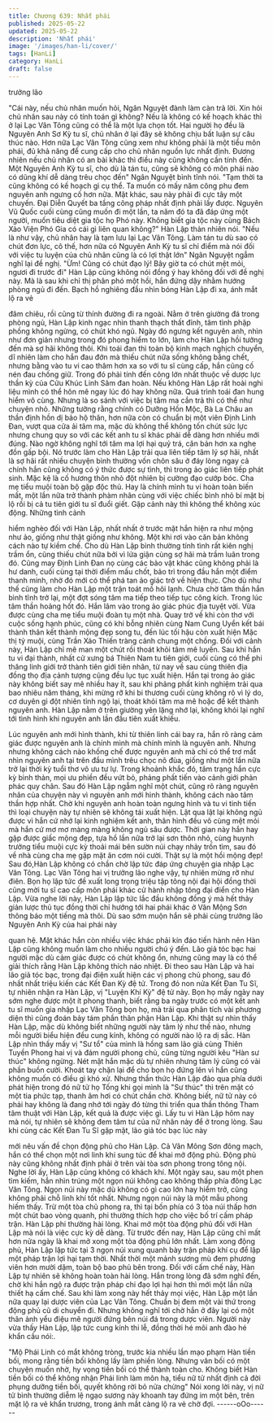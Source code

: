 ```yaml
---
title: Chương 639: Nhất phái
published: 2025-05-22
updated: 2025-05-22
description: 'Nhất phái'
image: '/images/han-li/cover/'
tags: [HanLi]
category: HanLi
draft: false
---
```


trưởng lão

"Cái này, nếu chủ nhân muốn hỏi, Ngân Nguyệt đành làm càn trả
lời. Xin hỏi chủ nhân sau này có tính toán gì không? Nếu là không
có kế hoạch khác thì ở lại Lạc Vân Tông cũng có thể là một lựa
chọn tốt. Hai người họ đều là Nguyên Anh Sơ Kỳ tu sĩ, chủ nhân ở
lại đây sẽ không chịu bất luận sự câu thúc nào. Hơn nữa Lạc Vân
Tông cũng xem như không phải là một tiểu môn phái, đủ khả
năng để cung cấp cho chủ nhân nguồn lực nhất định. Đương
nhiên nếu chủ nhân có an bài khác thì điều này cũng không cần
tính đến. Một Nguyên Anh Kỳ tu sĩ, cho dù là tán tu, cũng sẽ
không có môn phái nào có dũng khí dễ dàng trêu chọc đến" Ngân
Nguyệt bình tĩnh nói.
"Tạm thời ta cũng không có kế hoạch gì cụ thể. Ta muốn có mấy
năm công phu đem nguyên anh ngưng cố hơn nữa. Mặt khác, sau
này phải đi cực tây một chuyến. Đại Diễn Quyết ba tầng công
pháp nhất định phải lấy được. Nguyên Vũ Quốc cuối cùng cũng
muốn đi một lần, ta năm đó ta đã đáp ứng một người, muốn tiêu
diệt gia tộc họ Phó này. Không biết gia tộc này cùng Bách Xảo
Viện Phó Gia có cái gì liên quan không?" Hàn Lập thản nhiên nói.
"Nếu là như vậy, chủ nhân hay là tạm lưu lại Lạc Vân Tông. Làm
tán tu dù sao có chút đơn lực, cô thế, hơn nữa có Nguyên Anh Kỳ
tu sĩ chỉ điểm mà nói đối với việc tu luyện của chủ nhân cũng là có
lợi thật lớn" Ngân Nguyệt ngẫm nghĩ lại đề nghị.
"Ừm! Cũng có chút đạo lý! Bây giờ ta có chút mệt mỏi, ngươi đi
trước đi" Hàn Lập cũng không nói đồng ý hay không đối với đề
nghị này. Mà là sau khi chỉ thị phân phó một hồi, hắn đứng dậy
nhằm hướng phòng ngủ đi đến.
Bạch hồ nghiêng đầu nhìn bóng Hàn Lập đi xa, ánh mắt lộ ra vẻ

đăm chiêu, rồi cũng từ thính đường đi ra ngoài.
Nằm ở trên giường đá trong phòng ngủ, Hàn Lập kinh ngạc nhìn
thanh thạch thất đỉnh, tâm tình phập phồng không ngừng, có chút
khó ngủ.
Ngày đó ngưng kết nguyên anh, nhìn như đơn giản nhưng trong
đó phong hiểm to lớn, làm cho Hàn Lập hồi tưởng đến mà sợ hãi
không thôi.
Khi toái đan thì toàn bộ kinh mạch nghịch chuyển, dĩ nhiên làm
cho hắn đau đớn mà thiếu chút nữa sống không bằng chết,
nhưng bằng vào tu vi cao thâm hơn xa so với tu sĩ cùng cấp, hắn
cũng cố nén đau chống giữ. Trong đó phải tính đến công lớn nhất
thuộc về dược lực thần kỳ của Cửu Khúc Linh Sâm đan hoàn.
Nếu không Hàn Lập rất hoài nghi liệu mình có thể hôn mê ngay
lúc đó hay không nữa.
Quá trình toái đan hung hiểm vô cùng. Nhưng là so sánh với việc
bị tâm ma cắn trả thì có thể như chuyện nhỏ.
Những tưởng rằng chính có Dưỡng Hồn Mộc, Bà La Châu an
thần định hồn dị bảo hộ thân, hơn nữa còn có chuẩn bị một viên
Định Linh Đan, vượt qua cửa ải tâm ma, mặc dù không thể không
tốn chút sức lực nhưng chung quy so với các kết anh tu sĩ khác
phải dễ dàng hơn nhiều mới đúng.
Nào ngờ không nghĩ tới tâm ma lợi hại quỷ trá, căn bản hơn xa
nghe đồn gấp bội.
Nó trước làm cho Hàn Lập trải qua liên tiếp tâm lý sợ hãi, nhất là
sợ hãi rất nhiều chuyện bình thường vốn chôn sâu ở đáy lòng
ngay cả chính hắn cũng không có ý thức được sự tình, thì trong
ảo giác liên tiếp phát sinh.
Mặc kệ là cố hương thôn nhỏ đột nhiên bị cường đạo cướp bóc.
Cha mẹ tiểu muội toàn bộ gặp độc thủ. Hay là chính mình tu vi
hoàn toàn biến mất, một lần nữa trở thành phàm nhân cùng với
việc chiếc bình nhỏ bí mật bị lộ rồi bị cả tu tiên giới tu sĩ đuổi giết.
Gặp cảnh này thì không thể không xúc động. Những tình cảnh

hiểm nghèo đối với Hàn Lập, nhất nhất ở trước mặt hắn hiện ra
như mộng như ảo, giống như thật giống như không. Một khi rơi
vào căn bản không cách nào tự kiềm chế.
Cho dù Hàn Lập bình thường tính tình rất kiên nghị trầm ổn, cũng
thiếu chút nữa bởi vì lửa giận cùng sợ hãi mà trầm luân trong đó.
Cũng may Định Linh Đan nọ cùng các bảo vật khác cũng không
phải là hư danh, cuối cùng tại thời điểm mấu chốt, bảo trì trong
đầu hắn một điểm thanh minh, nhờ đó mới có thể phá tan ảo giác
trở về hiện thực.
Cho dù như thế cũng làm cho Hàn Lập một trận toát mồ hôi lạnh.
Chưa chờ tâm thần hắn bình tĩnh trở lại, một đợt sóng tâm ma
tiếp theo tiếp tục công kích.
Trong lúc tâm thần hoảng hốt đó. Hắn lâm vào trong ảo giác phúc
địa tuyệt vời.
Vừa được cùng cha mẹ tiểu muội đoàn tụ một nhà. Quay trở về
khi còn thơ với cuộc sống hạnh phúc, cũng có khi bỗng nhiên
cùng Nam Cung Uyển kết bái thành thân kết thành mộng đẹp
song tu, đến lúc tối hậu còn xuất hiện Mặc thị tỷ muội, cùng Trần
Xảo Thiến tràng cảnh chung một chồng. Đối với cảnh này, Hàn
Lập chỉ mê man một chút rồi thoát khỏi tâm mê luyến.
Sau khi hắn tu vi đại thành, nhất cử xưng bá Thiên Nam tu tiên
giới, cuối cùng có thể phi thăng linh giới trở thành tiên giới tiên
nhân, từ nay về sau cùng thiên địa đồng thọ địa cảnh tượng cũng
đều lục tục xuất hiện.
Hắn tại trong ảo giác này không biết say mê nhiều hay ít, sau khi
phảng phất kinh nghiệm trải qua bao nhiêu năm tháng, khi mừng
rỡ khi bi thương cuối cùng không rõ vì lý do, cơ duyên gì đột
nhiên tỉnh ngộ lại, thoát khỏi tâm ma mê hoặc để kết thành
nguyên anh.
Hàn Lập nằm ở trên giường yên lặng nhớ lại, không khỏi lại nghĩ
tới tình hình khi nguyên anh lần đầu tiên xuất khiếu.

Lúc nguyên anh mới hình thành, khi từ thiên linh cái bay ra, hắn
rõ ràng cảm giác được nguyên anh là chính mình mà chính mình
là nguyên anh. Nhưng nhưng không cách nào khống chế được
nguyên anh mà chỉ có thể trơ mắt nhìn nguyên anh tại trên đầu
mình trêu chọc nô đùa, giống như một lần nữa trở lại thời kỳ tuổi
thơ vô ưu tư lự.
Trong khoảnh khắc đó, tâm trạng hắn cực kỳ bình thản, mọi ưu
phiền đều vứt bỏ, phảng phất tiến vào cảnh giới phản phác quy
chân.
Sau đó Hàn Lập ngẫm nghĩ một chút, cũng rõ ràng nguyên nhân
của chuyện này vì nguyên anh mới hình thành, không cách nào
tâm thần hợp nhất. Chờ khi nguyên anh hoàn toàn ngưng hình và
tu vi tinh tiến thì loại chuyện này tự nhiên sẽ không tái xuất hiện.
Lật qua lật lại không ngủ được vì hắn cứ nhớ lại kinh nghiệm kết
anh, thân hình đều vô cùng mệt mỏi mà hắn cứ mơ mơ màng
màng không ngủ sâu được. Thời gian này hắn hay gặp được giấc
mộng đẹp, tựa hồ lần nữa trở lại sơn thôn nhỏ, cùng huynh
trưởng tiểu muội cực kỳ thoải mái bên sườn núi chạy nhảy trốn
tìm, sau đó về nhà cùng cha mẹ gặp mặt ăn cơm nói cười.
Thật sự là một hồi mộng đẹp!
Sau đó,Hàn Lập không có chần chờ lập tức đáp ứng chuyện gia
nhập Lạc Vân Tông.
Lạc Vân Tông hai vị trưởng lão nghe vậy, tự nhiên mừng rỡ như
điên.
Bọn họ lập tức đề xuất long trọng triệu tập tông nội đại hội đồng
thời cũng mời tu sĩ cao cấp môn phái khác cử hành nhập tông đại
điển cho Hàn Lập.
Vừa nghe lời này, Hàn Lập lập tức lắc đầu không đồng ý mà hết
thảy giản lược thủ tục đồng thời chỉ hướng tới hai phái khác ở
Vân Mộng Sơn thông báo một tiếng mà thôi. Dù sao sớm muộn
hắn sẽ phải cùng trưởng lão Nguyên Anh Kỳ của hai phái này

quan hệ. Mặt khác hắn còn nhiều việc khác phải kín đáo tiến hành
nên Hàn Lập cũng không muốn làm cho nhiều người chú ý đến.
Lão giả tóc bạc hai người mặc dù cảm giác được có chút không
ổn, nhưng cũng may là có thể giải thích rằng Hàn Lập không thích
náo nhiệt.
Đi theo sau Hàn Lập và hai lão giả tóc bạc, trong đại điện xuất
hiện các vị phong chủ phong, sau đó nhất nhất triệu kiến các Kết
Đan Kỳ đệ tử.
Trong đó non nửa Kết Đan Tu Sĩ, tự nhiên nhận ra Hàn Lập, vị
"Luyện Khí Kỳ" đệ tử này.
Bọn họ mấy ngày nay sớm nghe được một ít phong thanh, biết
rằng ba ngày trước có một kết anh tu sĩ muốn gia nhập Lạc Vân
Tông bọn họ, mà trải qua phân tích vài phương diện thì cũng
đoán bảy tám phần thân phận Hàn Lập.
Khi thật sự nhìn thấy Hàn Lập, mặc dù không biết những người
này tâm lý như thế nào, nhưng mỗi người biểu hiện đều cung
kính, không có người nào lộ ra dị sắc.
Hàn Lập nhìn thấy mấy vị "Sư tổ" của mình là hồng sam lão giả
cùng Thiên Tuyền Phong hai vị và đám người phong chủ, cũng
từng người kêu "Hàn sư thúc" không ngừng. Nét mặt hắn mặc dù
tự nhiên nhưng tâm lý cũng có vài phần buồn cười. Khoát tay
chặn lại để cho bọn họ đứng lên vì hắn cũng không muốn có điều
gì khó xử.
Nhưng thần thức Hàn Lập đảo qua phía dưới phát hiện trong đó
nữ tử họ Tống khi gọi mình là "Sư thúc" thì trên mặt có một tia
phức tạp, thanh âm hơi có chút chần chờ. Không biết, nữ tử này
có phải hay không là đang nhớ tới ngày đó từng thi triển qua thần
thông Tham tâm thuật với Hàn Lập, kết quả là được việc gì.
Lấy tu vi Hàn Lập hôm nay mà nói, tự nhiên sẽ không đem tâm tư
của nữ nhân này để ở trong lòng.
Sau khi cùng các Kết Đan Tu Sĩ gặp mặt, lão giả tóc bạc lúc này

mới nêu vấn đề chọn động phủ cho Hàn Lập. Cả Vân Mông Sơn
đông mạch, hắn có thể chọn một nơi linh khí sung túc để khai mở
động phủ. Động phủ này cũng không nhất định phải ở trên vài tòa
sơn phong trong tông nội.
Nghe lời ấy, Hàn Lập cũng không có khách khí.
Một ngày sau, sau một phen tìm kiếm, hắn nhìn trúng một ngọn
núi không cao không thấp phía đông Lạc Vân Tông.
Ngọn núi này mặc dù không có gì cao lớn hay hiểm trở, cũng
không phải chỗ linh khí tốt nhất. Nhưng ngọn núi này là một mẫu
phong hiếm thấy. Trừ một tòa chủ phong ra, thì tại bốn phía có 3
tòa núi thấp hơn một chút bao vòng quanh, phi thường thích hợp
cho việc bố trí cấm pháp trận. Hàn Lập phi thường hài lòng.
Khai mở một tòa động phủ đối với Hàn Lập mà nói là việc cực kỳ
dễ dàng. Từ trước đến nay, Hàn Lập cũng chỉ mất hơn nửa ngày
là khai mở xong một tòa động phủ lớn nhất.
Làm xong động phủ, Hàn Lập lập tức tại 3 ngọn núi xung quanh
bày trận pháp khí cụ để lập một pháp trận lợi hại tạm thời. Nhất
thời một mảnh sương mù đem phương viên hơn mười dặm, toàn
bộ bao phủ bên trong.
Đối với cấm chế này, Hàn Lập tự nhiên sẽ không hoàn toàn hài
lòng. Hắn trong lòng đã sớm nghĩ đến, chờ khi hắn ngộ ra được
trận pháp chi đạo lợi hại hơn thì mới một lần nữa thiết hạ cấm
chế.
Sau khi làm xong này hết thảy mọi việc, Hàn Lập một lần nữa
quay lại dược viên của Lạc Vân Tông.
Chuẩn bị đem một vài thứ trong động phủ cũ di chuyển đi.
Nhưng không nghĩ tới chờ hắn ở đây lại có một thân ảnh yểu điệu
mê người đứng bên núi đá trong dược viên.
Người này vừa thấy Hàn Lập, lập tức cung kính thi lễ, đồng thời
hé môi anh đào hé khẩn cầu nói:.

"Mộ Phái Linh có mắt không tròng, trước kia nhiều lần mạo phạm
Hàn tiền bối, mong rằng tiền bối không lấy làm phiền lòng. Nhưng
vãn bối có một chuyện muốn nhờ, hy vọng tiền bối có thể thành
toàn cho. Không biết Hàn tiền bối có thể không nhận Phái linh làm
môn hạ, tiểu nữ tử nhất định cả đời phụng dưỡng tiền bối, quyết
không rời bỏ nửa chừng" Nói xong lời này, vị nữ tử bình thường
diễm lệ ngạo sương này khoanh tay đứng im một bên, trên mặt lộ
ra vẻ khẩn trương, trong ánh mắt càng lộ ra vẻ chờ đợi.
------oOo------
